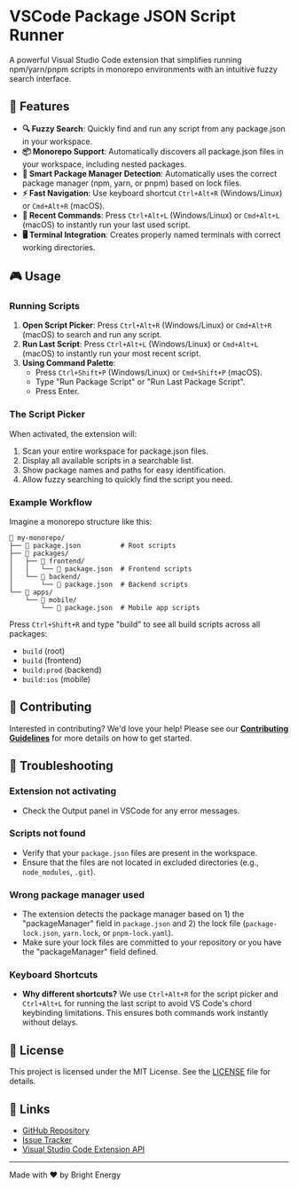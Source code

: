 # VSCode Package JSON Script Runner

A powerful Visual Studio Code extension that simplifies running npm/yarn/pnpm scripts in monorepo environments with an intuitive fuzzy search interface.

## 🚀 Features

- **🔍 Fuzzy Search**: Quickly find and run any script from any package.json in your workspace.
- **📦 Monorepo Support**: Automatically discovers all package.json files in your workspace, including nested packages.
- **🎯 Smart Package Manager Detection**: Automatically uses the correct package manager (npm, yarn, or pnpm) based on lock files.
- **⚡ Fast Navigation**: Use keyboard shortcut `Ctrl+Alt+R` (Windows/Linux) or `Cmd+Alt+R` (macOS).
- **🔄 Recent Commands**: Press `Ctrl+Alt+L` (Windows/Linux) or `Cmd+Alt+L` (macOS) to instantly run your last used script.
- **🖥️ Terminal Integration**: Creates properly named terminals with correct working directories.

## 🎮 Usage

### Running Scripts

1. **Open Script Picker**: Press `Ctrl+Alt+R` (Windows/Linux) or `Cmd+Alt+R` (macOS) to search and run any script.
2. **Run Last Script**: Press `Ctrl+Alt+L` (Windows/Linux) or `Cmd+Alt+L` (macOS) to instantly run your most recent script.
3. **Using Command Palette**:
   - Press `Ctrl+Shift+P` (Windows/Linux) or `Cmd+Shift+P` (macOS).
   - Type "Run Package Script" or "Run Last Package Script".
   - Press Enter.

### The Script Picker

When activated, the extension will:
1. Scan your entire workspace for package.json files.
2. Display all available scripts in a searchable list.
3. Show package names and paths for easy identification.
4. Allow fuzzy searching to quickly find the script you need.

### Example Workflow

Imagine a monorepo structure like this:

```
📁 my-monorepo/
├── 📄 package.json          # Root scripts
├── 📁 packages/
│   ├── 📁 frontend/
│   │   └── 📄 package.json  # Frontend scripts
│   └── 📁 backend/
│       └── 📄 package.json  # Backend scripts
└── 📁 apps/
    └── 📁 mobile/
        └── 📄 package.json  # Mobile app scripts
```

Press `Ctrl+Shift+R` and type "build" to see all build scripts across all packages:
- `build` (root)
- `build` (frontend)
- `build:prod` (backend)
- `build:ios` (mobile)

## 🤝 Contributing

Interested in contributing? We'd love your help! Please see our [**Contributing Guidelines**](CONTRIBUTING.md) for more details on how to get started.

## 🐛 Troubleshooting

### Extension not activating
- Check the Output panel in VSCode for any error messages.

### Scripts not found
- Verify that your `package.json` files are present in the workspace.
- Ensure that the files are not located in excluded directories (e.g., `node_modules`, `.git`).

### Wrong package manager used
- The extension detects the package manager based on 1) the "packageManager" field in `package.json` and 2) the lock file (`package-lock.json`, `yarn.lock`, or `pnpm-lock.yaml`).
- Make sure your lock files are committed to your repository or you have the "packageManager" field defined.

### Keyboard Shortcuts
- **Why different shortcuts?** We use `Ctrl+Alt+R` for the script picker and `Ctrl+Alt+L` for running the last script to avoid VS Code's chord keybinding limitations. This ensures both commands work instantly without delays.

## 📄 License

This project is licensed under the MIT License. See the [LICENSE](LICENSE) file for details.

## 🔗 Links

- [GitHub Repository](https://github.com/bright-energy/vscode-package-json-script-runner)
- [Issue Tracker](https://github.com/bright-energy/vscode-package-json-script-runner/issues)
- [Visual Studio Code Extension API](https://code.visualstudio.com/api)

---

Made with ❤️ by Bright Energy

